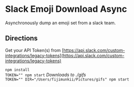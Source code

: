 # Slack Emoji Download Async

Asynchronously dump an emoji set from a slack team.

## Directions

Get your API Token(s) from [https://api.slack.com/custom-integrations/legacy-tokens](https://api.slack.com/custom-integrations/legacy-tokens)

`npm install`  
`TOKEN="" npm start` *Downloads to ./gifs*  
`TOKEN="" DIR="/Users/fijimunkii/Pictures/gifs" npm start`
